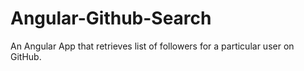 # Angular-Github-Search
An Angular App that retrieves list of followers for a particular user on GitHub.
